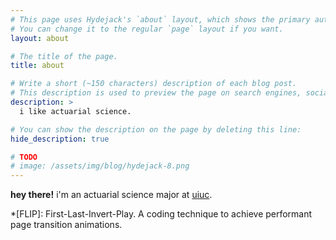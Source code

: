 ```yaml
---
# This page uses Hydejack's `about` layout, which shows the primary author's picture and about text at the top.
# You can change it to the regular `page` layout if you want.
layout: about

# The title of the page.
title: about

# Write a short (~150 characters) description of each blog post.
# This description is used to preview the page on search engines, social media, etc.
description: >
  i like actuarial science.

# You can show the description on the page by deleting this line:
hide_description: true

# TODO
# image: /assets/img/blog/hydejack-8.png
---
```


**hey there!** i'm an actuarial science major at [uiuc](https://illinois.edu/).

*[FLIP]: First-Last-Invert-Play. A coding technique to achieve performant page transition animations.
